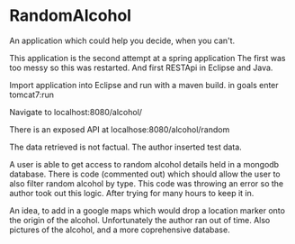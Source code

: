 # RandomAlcohol
An application which could help you decide, when you can't.

This application is the second attempt at a spring application
The first was too messy so this was restarted.
And first RESTApi in Eclipse and Java. 

Import application into Eclipse and run with a maven build. 
in goals enter tomcat7:run

Navigate to localhost:8080/alcohol/

There is an exposed API at localhose:8080/alcohol/random

The data retrieved is not factual. The author inserted test data. 

A user is able to get access to random alcohol details held in a mongodb database. 
There is code (commented out) which should allow the user to also filter random alcohol by type. 
This code was throwing an error so the author took out this logic. 
After trying for many hours to keep it in. 

An idea, to add in a google maps which would drop a location marker onto the origin of the alcohol. 
Unfortunately the author ran out of time. 
Also pictures of the alcohol, and a more coprehensive database. 
